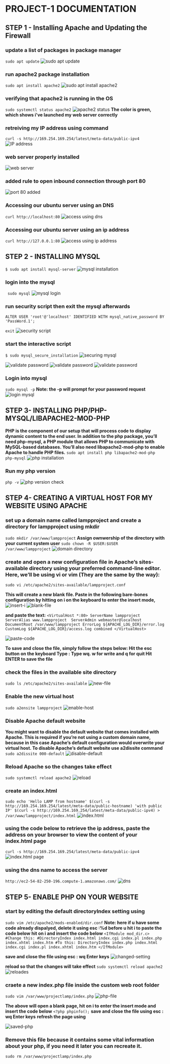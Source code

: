# PROJECT-1 DOCUMENTATION

## STEP 1 - Installing Apache and Updating the Firewall

### update a list of packages in package manager
`sudo apt update`
![sudo apt update](./images/sudo-apt-update.PNG)

### run apache2 package installation
`sudo apt install apache2`
![sudo apt install apache2](./images/sudo-apt-install-apache2.PNG)

### verifying that apache2 is running in the OS
`sudo systemctl status apache2`
![apache2 status](./images/apache2-running-verification.PNG)
**The color is green, which shows i've launched my web server correctly**

### retreiving my IP address using command
`curl -s http://169.254.169.254/latest/meta-data/public-ipv4`
![IP address](./images/my_IP_address.PNG)

### web server properly installed
![web server](./images/web-server-working.PNG)

### added rule to open inbound connection through port 80
![port 80 added](./images/tcp%20port%2080.PNG)

### Accessing our ubuntu server using an DNS
`curl http://localhost:80`
![access using dns](./images/accessing_server-through-dns.PNG)

### Accessing our ubuntu server using an ip address
`curl http://127.0.0.1:80`
![access using ip address](./images/accesing-server-using-ip-address.PNG)


## STEP 2 - INSTALLING MYSQL
`$ sudo apt install mysql-server`
![mysql installation](./images/mysql-installing.PNG)

### login into the mysql
` sudo mysql`
![mysql login](./images/mysql_login.PNG)

### run security script then exit the mysql afterwards
`ALTER USER 'root'@'localhost' IDENTIFIED WITH mysql_native_password BY 'PassWord.1';`

`exit`
![security script](./images/security_script.PNG)

### start the interactive script
`$ sudo mysql_secure_installation`
![securing mysql](./images/securing_mysql.PNG)

![validate password](./images/validate_password.PNG)
![validate password](./images/validate-password-2.PNG)
![validate password](./images/change-completed.PNG)

### Login into mysql
`sudo mysql -p`
**Note: the -p will prompt for your password request**
![login mysql](./images/mysql_login.PNG)

## STEP 3- INSTALLING PHP/PHP-MYSQL/LIBAPACHE2-MOD-PHP
**PHP is the component of our setup that will process code to display dynamic content to the end user. In addition to the php package, you’ll need php-mysql, a PHP module that allows PHP to communicate with MySQL-based databases. You’ll also need libapache2-mod-php to enable Apache to handle PHP files.**
`sudo apt install php libapache2-mod-php php-mysql`
![php installation](./images/php-installed.PNG)

### Run my php version
`php -v`
![php version check](./images/php-version.PNG)


## STEP 4- CREATING A VIRTUAL HOST FOR MY WEBSITE USING APACHE

### set up a domain name called lampproject and create a directory for lampproject using mkdir
`sudo mkdir /var/www/lampproject`
**Assign ownwership of the directory with your current system user**
`sudo chown -R $USER:$USER /var/www/lampproject`
![domain directory](./images/domain_directory.PNG)

### create and open a new configuration file in Apache’s sites-available directory using your preferred command-line editor. Here, we’ll be using vi or vim (They are the same by the way):
`sudo vi /etc/apache2/sites-available/lampproject.conf`

**This will create a new blank file. Paste in the following bare-bones configuration by hitting on i on the keyboard to enter the insert mode,**
![insert-i](./images/insert-i.PNG)
![blank-file](./images/blank-file.PNG)

**and paste the text:**
`<VirtualHost *:80>
    ServerName lampproject
    ServerAlias www.lampproject 
    ServerAdmin webmaster@localhost
    DocumentRoot /var/www/lampproject
    ErrorLog ${APACHE_LOG_DIR}/error.log
    CustomLog ${APACHE_LOG_DIR}/access.log combined
</VirtualHost>`

![paste-code](./images/paste-code.PNG)

**To save and close the file, simply follow the steps below:
Hit the esc button on the keyboard
Type :
Type wq. w for write and q for quit
Hit ENTER to save the file**

### check the files in the available site directory
`sudo ls /etc/apache2/sites-available`
![new-file](./images/ls-command.PNG)

### Enable the new virtual host
`sudo a2ensite lampproject`
![enable-host](./images/virtual-host.PNG)

### Disable Apache default website
**You might want to disable the default website that comes installed with Apache. This is required if you’re not using a custom domain name, because in this case Apache’s default configuration would overwrite your virtual host. To disable Apache’s default website use a2dissite command**
`sudo a2dissite 000-default`
![disable-default](./images/disable.PNG)

### Reload Apache so the changes take effect
`sudo systemctl reload apache2`
![reload](./images/reload.PNG)

### create an index.html 
`sudo echo 'Hello LAMP from hostname' $(curl -s http://169.254.169.254/latest/meta-data/public-hostname) 'with public IP' $(curl -s http://169.254.169.254/latest/meta-data/public-ipv4) > /var/www/lampproject/index.html`
![index.html](./images/html.PNG)

### using the code below to retrieve the ip address, paste the address on your browser to view the content of your index.html page 
`curl -s http://169.254.169.254/latest/meta-data/public-ipv4`
![index.html page](./images/html.PNG)

### using the dns name to access the server
`http://ec2-54-82-250-196.compute-1.amazonaws.com/`
![dns](./images/dns%20name.PNG)

## STEP 5- ENABLE PHP ON YOUR WEBSITE

### start by editing the default directoryIndex setting using
`sudo vim /etc/apache2/mods-enabled/dir.conf`
**Note: here if u have some code already dispalyed, delete it using esc :%d before u hit i to paste the code below**
**hit on i and insert the code below**
`<IfModule mod_dir.c>
        #Change this:
        #DirectoryIndex index.html index.cgi index.pl index.php index.xhtml index.htm
        #To this:
        DirectoryIndex index.php index.html index.cgi index.pl index.xhtml index.htm
</IfModule>`

**save and close the file using esc : wq Enter keys**
![changed-setting](./images/saved-new.PNG)

**reload so that the changes will take effect**
`sudo systemctl reload apache2`
![reloades](./images/reload-changes.PNG)

### craete a new index.php file inside the custom web root folder
`sudo vim /var/www/projectlamp/index.php`
![php-file](./images/php-file.PNG)

**The above will open a blank page, hit on i to enter the insert mode and insert the code below**
`<?php
phpinfo();`
**save and close the file using esc : wq Enter keys**
**refresh the page using**

![saved-php](./images/phpimage.PNG)

### Remove this file because it contains some vital information about your php, if you need it later you can recreate it.
`sudo rm /var/www/projectlamp/index.php`

